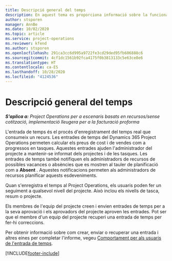 ```yaml
---
title: Descripció general del temps
description: En aquest tema es proporciona informació sobre la funcionalitat de temps al Dynamics 365 Project Operations.
author: stsporen
manager: AnnBe
ms.date: 10/02/2020
ms.topic: article
ms.service: project-operations
ms.reviewer: kfend
ms.author: stsporen
ms.openlocfilehash: 291ca3cc6d995a9722fe3cd29ded95fb606888c6
ms.sourcegitcommit: 4cf1dc1561b92fca4175f0b3813133c5e63ce8e6
ms.translationtype: HT
ms.contentlocale: ca-ES
ms.lasthandoff: 10/28/2020
ms.locfileid: "4124536"
---
```

# <a name="time-overview"></a>Descripció general del temps

_**S'aplica a:** Project Operations per a escenaris basats en recursos/sense cotització, implementació lleugera per a la facturació proforma_

L'entrada de temps és el procés d'enregistrament del temps real que consumeix un recurs. Les entrades de temps del Dynamics 365 Project Operations permeten calcular els preus de cost i de vendes com a progressos en tasques. Aquestes entrades ajuden l'administrador del projecte a mantenir-se informat dels projectes i de les tasques. Les entrades de temps també notifiquen els administradors de recursos de possibles vacances o absències que es mostren al tauler de planificació com a **Absent** . Aquestes notificacions permeten als administradors de recursos planificar aquests esdeveniments.

Quan s'enregistra el temps al Project Operations, els usuaris poden fer un seguiment a qualsevol nivell del projecte. Això inclou els nivells de tasca, resum o projecte.

Els membres de l'equip del projecte creen i envien entrades de temps per a la seva aprovació i els aprovadors del projecte aproven les entrades. Pot ser que el membre d'un equip del projecte recuperi una entrada de temps per fer-hi correccions.

Per obtenir informació sobre com crear, enviar o recuperar una entrada i altres eines per completar l'informe, vegeu [Comportament per als usuaris de l'entrada de temps](ui-behavior-time.md).



[!INCLUDE[footer-include](../includes/footer-banner.md)]